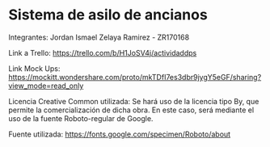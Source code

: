 # Sistema de asilo de ancianos

Integrantes: Jordan Ismael Zelaya Ramirez - ZR170168

Link a Trello: https://trello.com/b/H1JoSV4j/actividaddps

Link Mock Ups: https://mockitt.wondershare.com/proto/mkTDfI7es3dbr9jygY5eGF/sharing?view_mode=read_only

Licencia Creative Common utilizada: Se hará uso de la licencia tipo By, que permite la comercialización de dicha obra. En este caso, será mediante el uso de la fuente Roboto-regular de Google.

Fuente utilizada: https://fonts.google.com/specimen/Roboto/about
